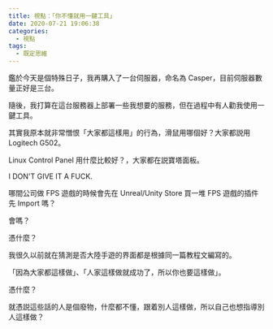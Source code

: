 ```yaml
---
title: 視點：「你不懂就用一鍵工具」
date: 2020-07-21 19:06:38
categories: 
  - 視點
tags: 
  - 既定思維
---
```


鑑於今天是個特殊日子，我再購入了一台伺服器，命名為 Casper，目前伺服器數量正好是三台。

隨後，我打算在這台服務器上部署一些我想要的服務，但在過程中有人勸我使用一鍵工具。

<!-- more -->

其實我原本就非常憎恨「大家都這樣用」的行為，滑鼠用哪個好？大家都説用 Logitech G502。

Linux Control Panel 用什麼比較好？，大家都在説寶塔面板。

I DON'T GIVE IT A FUCK.

哪間公司做 FPS 遊戲的時候會先在 Unreal/Unity Store 買一堆 FPS 遊戲的插件先 Import 嗎？

會嗎？

憑什麼？

我很久以前就在猜測是否大陸手遊的界面都是根據同一篇教程文編寫的。

「因為大家都這樣做」、「人家這樣做就成功了，所以你也要這樣做」。

憑什麼？

就憑説這些話的人是個廢物，什麼都不懂，跟着別人這樣做，所以自己也想指導別人這樣做？


